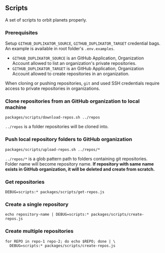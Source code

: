Scripts
-------

A set of scripts to orbit planets properly.

### Prerequisites

Setup `GITHUB_DUPLIKATOR_SOURCE`, `GITHUB_DUPLIKATOR_TARGET` credential bags.
An example is available in root folder's `.env.examples`.

* `GITHUB_DUPLIKATOR_SOURCE` is an GitHub Application, Organization Account
  allowed to list an organization's private repositories.
* `GITHUB_DUPLIKATOR_TARGET` is an GitHub Application, Organization Account
  allowed to create repositories in an organization.

When cloning or pushing repositories, `git` and used SSH credentials require
access to private repositories in organizations.

### Clone repositories from an GitHub organization to local machine

    packages/scripts/download-repos.sh ../repos

`../repos` is a folder repositories will be cloned into.

### Push local repository folders to GitHub organization

    packages/scripts/upload-repos.sh ../repos/*

`../repos/*` is a glob pattern path to folders containing git repositories.
Folder name will become repository name. **If repository with same name exists
in GitHub organization, it will be deleted and create from scratch.**

### Get repositories

    DEBUG=scripts:* packages/scripts/get-repos.js

### Create a single repository

    echo repository-name | DEBUG=scripts:* packages/scripts/create-repos.js

### Create multiple repositories

    for REPO in repo-1 repo-2; do echo $REPO; done | \
      DEBUG=scripts:* packages/scripts/create-repos.js
